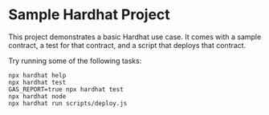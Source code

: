 # Sample Hardhat Project

This project demonstrates a basic Hardhat use case. It comes with a sample contract, a test for that contract,
and a script that deploys that contract.

Try running some of the following tasks:

```shell
npx hardhat help
npx hardhat test
GAS_REPORT=true npx hardhat test
npx hardhat node
npx hardhat run scripts/deploy.js
```
